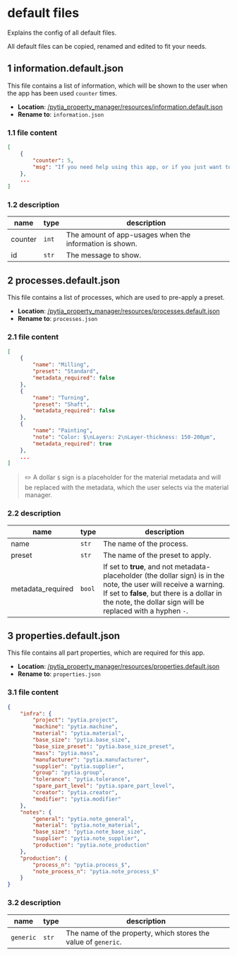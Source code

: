 # default files

Explains the config of all default files.

All default files can be copied, renamed and edited to fit your needs.

## 1 information.default.json

This file contains a list of information, which will be shown to the user when the app has been used `counter` times.

- **Location**: [/pytia_property_manager/resources/information.default.json](../pytia_property_manager/resources/information.default.json)
- **Rename to**: `information.json`

### 1.1 file content

```json
[
    {
        "counter": 5,
        "msg": "If you need help using this app, or if you just want to know more about the available features: Press F1."
    },
    ...
]
```

### 1.2 description

name | type | description
--- | --- | ---
counter | `int` | The amount of app-usages when the information is shown.
id | `str` | The message to show.

## 2 processes.default.json

This file contains a list of processes, which are used to pre-apply a preset.

- **Location**: [/pytia_property_manager/resources/processes.default.json](../pytia_property_manager/resources/processes.default.json)
- **Rename to**: `processes.json`

### 2.1 file content

```json
[
    {
        "name": "Milling",
        "preset": "Standard",
        "metadata_required": false
    },
    {
        "name": "Turning",
        "preset": "Shaft",
        "metadata_required": false
    },
    {
        "name": "Painting",
        "note": "Color: $\nLayers: 2\nLayer-thickness: 150-200µm",
        "metadata_required": true
    },
    ...
]
```

> ✏️ A dollar `$` sign is a placeholder for the material metadata and will be replaced with the metadata, which the user selects via the material manager.

### 2.2 description

name | type | description
--- | --- | ---
name | `str` | The name of the process.
preset | `str` | The name of the preset to apply.
metadata_required | `bool` | If set to **true**, and not metadata-placeholder (the dollar sign) is in the note, the user will receive a warning. If set to **false**, but there is a dollar in the note, the dollar sign will be replaced with a hyphen `-`.

## 3 properties.default.json

This file contains all part properties, which are required for this app.

- **Location**: [/pytia_property_manager/resources/properties.default.json](../pytia_property_manager/resources/properties.default.json)
- **Rename to**: `properties.json`

### 3.1 file content

```json
{
    "infra": {
        "project": "pytia.project",
        "machine": "pytia.machine",
        "material": "pytia.material",
        "base_size": "pytia.base_size",
        "base_size_preset": "pytia.base_size_preset",
        "mass": "pytia.mass",
        "manufacturer": "pytia.manufacturer",
        "supplier": "pytia.supplier",
        "group": "pytia.group",
        "tolerance": "pytia.tolerance",
        "spare_part_level": "pytia.spare_part_level",
        "creator": "pytia.creator",
        "modifier": "pytia.modifier"
    },
    "notes": {
        "general": "pytia.note_general",
        "material": "pytia.note_material",
        "base_size": "pytia.note_base_size",
        "supplier": "pytia.note_supplier",
        "production": "pytia.note_production"
    },
    "production": {
        "process_n": "pytia.process_$",
        "note_process_n": "pytia.note_process_$"
    }
}
```

### 3.2 description

name | type | description
--- | --- | ---
`generic` | `str` | The name of the property, which stores the value of `generic`.
